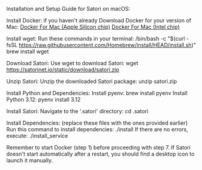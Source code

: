 Installation and Setup Guide for Satori on macOS:

Install Docker:
if you haven't already Download Docker for your version of Mac:
<a href="https://desktop.docker.com/mac/main/arm64/Docker.dmg" target="_blank">Docker For Mac (Apple Silicon chip)</a>
<a href="https://desktop.docker.com/mac/main/amd64/Docker.dmg" target="_blank">Docker For Mac (Intel chip)</a>

Install wget:
Run these commands in your terminal:
/bin/bash -c "$(curl -fsSL https://raw.githubusercontent.com/Homebrew/install/HEAD/install.sh)"
brew install wget

Download Satori:
Use wget to download Satori:
wget https://satorinet.io/static/download/satori.zip

Unzip Satori:
Unzip the downloaded Satori package:
unzip satori.zip

Install Python and Dependencies:
Install pyenv:
brew install pyenv
Install Python 3.12:
pyenv install 3.12

Install Satori:
Navigate to the '.satori' directory:
cd .satori

Install Dependencies:  (replace these files with the ones provided earlier)
Run this command to install dependencies:
./install
If there are no errors, execute:
./install_service

Remember to start Docker (step 1) before proceeding with step 7. If Satori doesn't start automatically after a restart, you should find a desktop icon to launch it manually. 